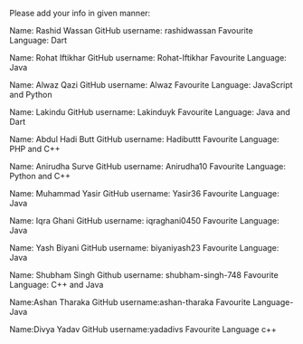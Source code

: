 Please add your info in given manner:

Name: Rashid Wassan
GitHub username: rashidwassan
Favourite Language: Dart

Name: Rohat Iftikhar
GitHub username: Rohat-Iftikhar
Favourite Language: Java

Name: Alwaz Qazi
GitHub username: Alwaz
Favourite Language: JavaScript and Python

Name: Lakindu 
GitHub username: Lakinduyk
Favourite Language: Java and Dart

Name: Abdul Hadi Butt
GitHub username: Hadibuttt
Favourite Language: PHP and C++

Name: Anirudha Surve
GitHub username: Anirudha10
Favourite Language: Python and C++

Name: Muhammad Yasir
GitHub username: Yasir36
Favourite Language: Java

Name: Iqra Ghani
GitHub username: iqraghani0450
Favourite Language: Java

Name: Yash Biyani
GitHub username: biyaniyash23
Favourite Language: Java

Name: Shubham Singh
Github username: shubham-singh-748
Favourite Language: C++ and Java

Name:Ashan Tharaka
GitHub username:ashan-tharaka
Favourite Language-Java

Name:Divya Yadav
GitHub username:yadadivs
Favourite Language c++ 